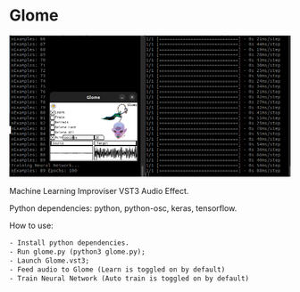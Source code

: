 # Glome

![Glome](Glome.png)

Machine Learning Improviser VST3 Audio Effect.

Python dependencies: python, python-osc, keras, tensorflow.

How to use:

    - Install python dependencies.
    - Run glome.py (python3 glome.py);
    - Launch Glome.vst3;
    - Feed audio to Glome (Learn is toggled on by default)
    - Train Neural Network (Auto train is toggled on by default)
